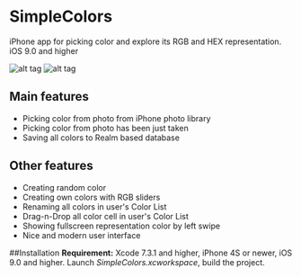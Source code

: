 # SimpleColors
iPhone app for picking color and explore its RGB and HEX representation. iOS 9.0 and higher

![alt tag](https://cloud.githubusercontent.com/assets/14821368/16731635/e885d9b6-4781-11e6-896d-9bba08265962.gif)
![alt tag](https://cloud.githubusercontent.com/assets/14821368/16731744/769e40bc-4782-11e6-83e7-96142b886b8e.gif)

## Main features
- Picking color from photo from iPhone photo library
- Picking color from photo has been just taken
- Saving all colors to Realm based database

## Other features 
- Creating random color
- Creating own colors with RGB sliders
- Renaming all colors in user's Color List
- Drag-n-Drop all color cell in user's Color List
- Showing fullscreen representation color by left swipe
- Nice and modern user interface

##Installation
**Requirement:** Xcode 7.3.1 and higher, iPhone 4S or newer, iOS 9.0 and higher. 
Launch *SimpleColors.xcworkspace*, build the project.
